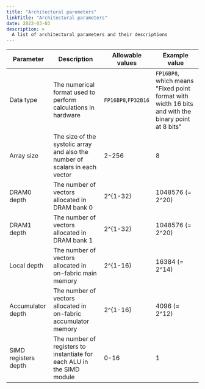 ```yaml
---
title: "Architectural paremeters"
linkTitle: "Architectural parameters"
date: 2022-03-03
description: >
  A list of architectural parameters and their descriptions
---
```


|Parameter|Description|Allowable values|Example value|
|--------------|-----------|----------------|-------------|
|Data type     |The numerical format used to perform calculations in hardware|`FP16BP8`,`FP32B16`|`FP16BP8`, which means "Fixed point format with width 16 bits and with the binary point at 8 bits"|
|Array size|The size of the systolic array and also the number of scalars in each vector|2-256|8|
|DRAM0 depth|The number of vectors allocated in DRAM bank 0|2^{1-32}|1048576 (= 2^20)|
|DRAM1 depth|The number of vectors allocated in DRAM bank 1|2^{1-32}|1048576 (= 2^20)|
|Local depth|The number of vectors allocated in on-fabric main memory|2^{1-16}|16384 (= 2^14)|
|Accumulator depth|The number of vectors allocated in on-fabric accumulator memory|2^{1-16}|4096 (= 2^12)|
|SIMD registers depth|The number of registers to instantiate for each ALU in the SIMD module|0-16|1|